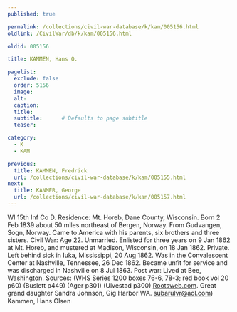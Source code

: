```yaml
---
published: true

permalink: /collections/civil-war-database/k/kam/005156.html
oldlink: /CivilWar/db/k/kam/005156.html

oldid: 005156

title: KAMMEN, Hans O.

pagelist:
  exclude: false
  order: 5156
  image: 
  alt:
  caption:
  title:
  subtitle:      # Defaults to page subtitle
  teaser:

category: 
  - K 
  - KAM

previous:
  title: KAMMEN, Fredrick
  url: /collections/civil-war-database/k/kam/005155.html  
next:
  title: KANMER, George
  url: /collections/civil-war-database/k/kan/005157.html   
---
```

WI 15th Inf Co D. Residence: Mt. Horeb, Dane County, Wisconsin. Born 2 Feb 1839 about 50 miles northeast of Bergen, Norway. From Gudvangen, Sogn, Norway. Came to America with his parents, six brothers and three sisters. Civil War: Age 22. Unmarried. Enlisted for three years on 9 Jan 1862 at Mt. Horeb, and mustered at Madison, Wisconsin, on 18 Jan 1862. Private. Left behind sick in Iuka, Mississippi, 20 Aug 1862. Was in the Convalescent Center at Nashville, Tennessee, 26 Dec 1862. Became unfit for service and was discharged in Nashville on 8 Jul 1863. Post war: Lived at Bee, Washington. Sources: (WHS Series 1200 boxes 76-6, 78-3; red book vol 20 p60) (Buslett p449) (Ager p301) (Ulvestad p300) [Rootsweb.com](http://Rootsweb.com/). Great grand daughter Sandra Johnson, Gig Harbor WA. [subarulvr@aol.com](mailto:subarulvr@aol.com)) &#147;Kammen, Hans Olsen&#148;